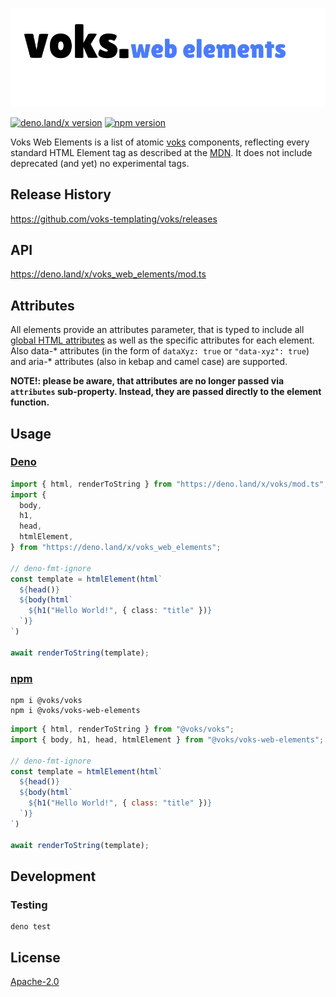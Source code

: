 ![voks web elements](./docs/voks_elements.svg)

[![deno.land/x version](https://shield.deno.dev/x/voks_web_elements)](https://deno.land/x/voks_web_elements)
[![npm version](https://img.shields.io/npm/v/@voks/voks-web-elements)](https://www.npmjs.com/package/@voks/voks-web-elements)

Voks Web Elements is a list of atomic
[voks](https://github.com/voks-templating/voks) components, reflecting every
standard HTML Element tag as described at the
[MDN](https://developer.mozilla.org/en-US/docs/Web/HTML/Element). It does not
include deprecated (and yet) no experimental tags.

## Release History

https://github.com/voks-templating/voks/releases

## API

https://deno.land/x/voks_web_elements/mod.ts

## Attributes

All elements provide an attributes parameter, that is typed to include all
[global HTML attributes](https://developer.mozilla.org/en-US/docs/Web/HTML/Global_attributes)
as well as the specific attributes for each element. Also data-* attributes (in
the form of `dataXyz: true` or `"data-xyz": true`) and aria-* attributes (also
in kebap and camel case) are supported.

**NOTE!: please be aware, that attributes are no longer passed via `attributes`
sub-property. Instead, they are passed directly to the element function.**

## Usage

### [Deno](https://deno.land/x/voks_web_elements)

```typescript
import { html, renderToString } from "https://deno.land/x/voks/mod.ts";
import {
  body,
  h1,
  head,
  htmlElement,
} from "https://deno.land/x/voks_web_elements";

// deno-fmt-ignore
const template = htmlElement(html`
  ${head()}
  ${body(html`
    ${h1("Hello World!", { class: "title" })}
  `)}
`)

await renderToString(template);
```

### [npm](https://www.npmjs.com/package/@voks/voks-web-elements)

```shell
npm i @voks/voks
npm i @voks/voks-web-elements
```

```javascript
import { html, renderToString } from "@voks/voks";
import { body, h1, head, htmlElement } from "@voks/voks-web-elements";

// deno-fmt-ignore
const template = htmlElement(html`
  ${head()}
  ${body(html`
    ${h1("Hello World!", { class: "title" })}
  `)}
`)

await renderToString(template);
```

## Development

### Testing

```
deno test
```

## License

[Apache-2.0](./LICENSE)
